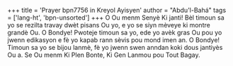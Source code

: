 +++
title = 'Prayer bpn7756 in Kreyol Ayisyen'
author = "Abdu'l-Bahá"
tags = ['lang-ht', 'bpn-unsorted']
+++
O Ou menm Senyè Ki janti! Bèl timoun sa yo se rezilta travay dwèt pisans Ou yo, e yo se siyn mèveye ki montre grandè Ou. O Bondye! Pwoteje timoun sa yo, ede yo avèk gras Ou pou yo jwenn edikasyon e fè yo kapab rann sèvis pou mond imen an. O Bondye! Timoun sa yo se bijou lanmè, fè yo jwenn swen anndan koki dous jantiyès Ou a.
Se Ou menm Ki Plen Bonte, Ki Gen Lanmou pou Tout Bagay.
